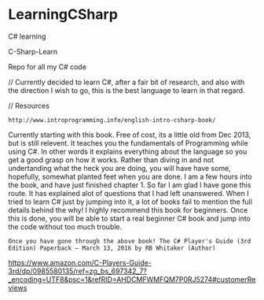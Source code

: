# LearningCSharp
C# learning

C-Sharp-Learn

Repo for all my C# code

// Currently decided to learn C#, after a fair bit of research, and also with the direction I wish to go, this is the best language to learn in that regard.

// Resources

    http://www.introprogramming.info/english-intro-csharp-book/

Currently starting with this book. Free of cost, its a little old from Dec 2013, but is still relevent. It teaches you the fundamentals of Programming while using C#. In other words it explains everything about the language so you get a good grasp on how it works. Rather than diving in and not undertanding what the heck you are doing, you will have have some, hopefully, somewhat planted feet when you are done. I am a few hours into the book, and have just finished chapter 1. So far I am glad I have gone this route. It has explained alot of questions that I had left unanswered. When I tried to learn C# just by jumping into it, a lot of books fail to mention the full details behind the why! I highly recommend this book for beginners. Once this is done, you will be able to start a real beginner C# book and jump into the code without too much trouble.

    Once you have gone through the above book! The C# Player's Guide (3rd Edition) Paperback – March 13, 2016 by RB Whitaker (Author)

https://www.amazon.com/C-Players-Guide-3rd/dp/0985580135/ref=zg_bs_697342_7?_encoding=UTF8&psc=1&refRID=AHDCMFWMFQM7P0RJ5274#customerReviews
